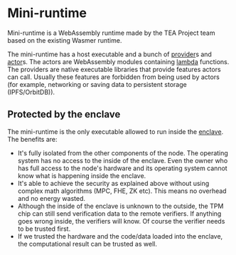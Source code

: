 # Mini-runtime

Mini-runtime is a WebAssembly runtime made by the TEA Project team based on the existing Wasmer runtime.

The mini-runtime has a host executable and a bunch of [provider](provider.md)s and [actor](actor.md)s. The actors are WebAssembly modules containing [lambda](https://en.wikipedia.org/wiki/Lambda_calculus) functions. The providers are native executable libraries that provide features actors can call. Usually these features are forbidden from being used by actors (for example, networking or saving data to persistent storage (IPFS/OrbitDB)).

## Protected by the enclave

The mini-runtime is the only executable allowed to run inside the [enclave](enclave.md). The benefits are:

* It's fully isolated from the other components of the node. The operating system has no access to the inside of the enclave. Even the owner who has full access to the node's hardware and its operating system cannot know what is happening inside the enclave.
* It's able to achieve the security as explained above without using complex math algorithms (MPC, FHE, ZK etc). This means no overhead and no energy wasted.
* Although the inside of the enclave is unknown to the outside, the TPM chip can still send verification data to the remote verifiers. If anything goes wrong inside, the verifiers will know. Of course the verifier needs to be trusted first. 
* If we trusted the hardware and the code/data loaded into the enclave, the computational result can be trusted as well.
